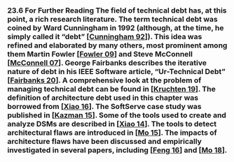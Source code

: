 ### 23.6 For Further Reading The field of technical debt has, at this point, a rich research literature. The term technical debt was coined by Ward Cunningham in 1992 (although, at the time, he simply called it “debt” [[Cunningham 92](ref01.xhtml#ref_73)]). This idea was refined and elaborated by many others, most prominent among them Martin Fowler [[Fowler 09](ref01.xhtml#ref_91)] and Steve McConnell [[McConnell 07](ref01.xhtml#ref_177)]. George Fairbanks describes the iterative nature of debt in his IEEE Software article, “Ur-Technical Debt” [[Fairbanks 20](ref01.xhtml#ref_86)]. A comprehensive look at the problem of managing technical debt can be found in [[Kruchten 19](ref01.xhtml#ref_154)]. The definition of architecture debt used in this chapter was borrowed from [[Xiao 16](ref01.xhtml#ref_260)]. The SoftServe case study was published in [[Kazman 15](ref01.xhtml#ref_142)]. Some of the tools used to create and analyze DSMs are described in [[Xiao 14](ref01.xhtml#ref_259)]. The tools to detect architectural flaws are introduced in [[Mo 15](ref01.xhtml#ref_180)]. The impacts of architecture flaws have been discussed and empirically investigated in several papers, including [[Feng 16](ref01.xhtml#ref_88)] and [[Mo 18](ref01.xhtml#ref_182)].